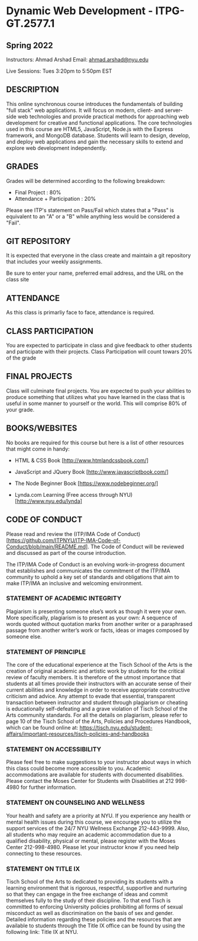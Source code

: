 # Dynamic Web Development - ITPG-GT.2577.1
## Spring 2022

Instructors: Ahmad Arshad
Email: ahmad.arshad@nyu.edu

Live Sessions: Tues 3:20pm to 5:50pm EST 

## DESCRIPTION
This online synchronous course introduces the fundamentals of building "full stack" web applications. It will focus on modern, client- and server- side web technologies and provide practical methods for approaching web development for creative and functional applications. The core technologies used in this course are HTML5, JavaScript, Node.js with the Express framework, and MongoDB database. Students will learn to design, develop, and deploy web applications and gain the necessary skills to extend and explore web development independently.

## GRADES
Grades will be determined according to the following breakdown:

* Final Project : 80%
* Attendance + Participation : 20%

Please see ITP's statement on Pass/Fail which states that a "Pass" is equivalent to an "A" or a "B" while anything less would be considered a "Fail".

## GIT REPOSITORY
It is expected that everyone in the class create and maintain a git repository that includes your weekly assignments.

Be sure to enter your name, preferred email address, and the URL on the class site

## ATTENDANCE
As this class is primarliy face to face, attendance is required. 

## CLASS PARTICIPATION
You are expected to participate in class and give feedback to other students and participate with their projects. Class Participation will count towars 20% of the grade

## FINAL PROJECTS
Class will culminate final projects. You are expected to push your abilities to produce something that utilizes what you have learned in the class that is useful in some manner to yourself or the world. This will comprise 80% of your grade.

## BOOKS/WEBSITES
No books are required for this course but here is a list of other resources that might come in handy:

* HTML & CSS Book [http://www.htmlandcssbook.com/]

* JavaScript and JQuery Book [http://www.javascriptbook.com/]

* The Node Beginner Book [https://www.nodebeginner.org/]

* Lynda.com Learning (Free access through NYU) [http://www.nyu.edu/lynda]

## CODE OF CONDUCT
Please read and review the (ITP/IMA Code of Conduct) [https://github.com/ITPNYU/ITP-IMA-Code-of-Conduct/blob/main/README.md]. The Code of Conduct will be reviewed and discussed as part of the course introduction.

The ITP/IMA Code of Conduct is an evolving work-in-progress document that establishes and communicates the commitment of the ITP/IMA community to uphold a key set of standards and obligations that aim to make ITP/IMA an inclusive and welcoming environment.

### STATEMENT OF ACADEMIC INTEGRITY
Plagiarism is presenting someone else’s work as though it were your own. More specifically, plagiarism is to present as your own: A sequence of words quoted without quotation marks from another writer or a paraphrased passage from another writer’s work or facts, ideas or images composed by someone else.

### STATEMENT OF PRINCIPLE
The core of the educational experience at the Tisch School of the Arts is the creation of original academic and artistic work by students for the critical review of faculty members. It is therefore of the utmost importance that students at all times provide their instructors with an accurate sense of their current abilities and knowledge in order to receive appropriate constructive criticism and advice. Any attempt to evade that essential, transparent transaction between instructor and student through plagiarism or cheating is educationally self-defeating and a grave violation of Tisch School of the Arts community standards. For all the details on plagiarism, please refer to page 10 of the Tisch School of the Arts, Policies and Procedures Handbook, which can be found online at: https://tisch.nyu.edu/student-affairs/important-resources/tisch-policies-and-handbooks

### STATEMENT ON ACCESSIBILITY
Please feel free to make suggestions to your instructor about ways in which this class could become more accessible to you. Academic accommodations are available for students with documented disabilities. Please contact the Moses Center for Students with Disabilities at 212 998-4980 for further information.

### STATEMENT ON COUNSELING AND WELLNESS
Your health and safety are a priority at NYU. If you experience any health or mental health issues during this course, we encourage you to utilize the support services of the 24/7 NYU Wellness Exchange 212-443-9999. Also, all students who may require an academic accommodation due to a qualified disability, physical or mental, please register with the Moses Center 212-998-4980. Please let your instructor know if you need help connecting to these resources.

### STATEMENT ON TITLE IX
Tisch School of the Arts to dedicated to providing its students with a learning environment that is rigorous, respectful, supportive and nurturing so that they can engage in the free exchange of ideas and commit themselves fully to the study of their discipline. To that end Tisch is committed to enforcing University policies prohibiting all forms of sexual misconduct as well as discrimination on the basis of sex and gender. Detailed information regarding these policies and the resources that are available to students through the Title IX office can be found by using the following link: Title IX at NYU.

